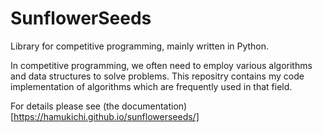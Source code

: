 # SunflowerSeeds
Library for competitive programming, mainly written in Python.

In competitive programming, we often need to employ various algorithms and data structures to solve problems.
This repositry contains my code implementation of algorithms which are frequently used in that field.

For details please see (the documentation)[https://hamukichi.github.io/sunflowerseeds/]